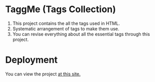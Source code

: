 # TaggMe (Tags Collection)
1. This project contains the all the tags used in HTML.
2. Systematic arrangement of tags to make them use.
3. You can revise everything about all the essential tags through this project.


# Deployment
You can view the project [at this site.](https://tabulaforall.netlify.app/)
